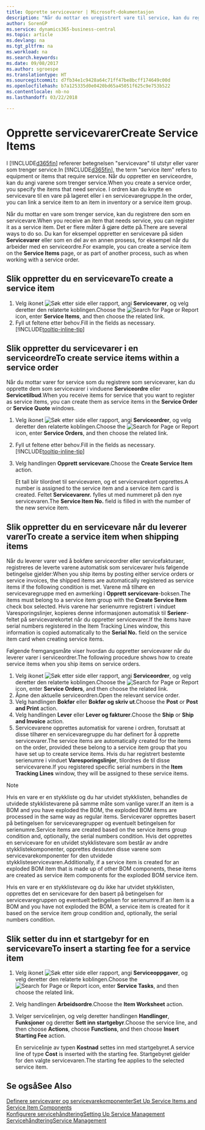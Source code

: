 ```yaml
---
title: Opprette servicevarer | Microsoft-dokumentasjon
description: "Når du mottar en uregistrert vare til service, kan du registrere den som en servicevare."
author: SorenGP
ms.service: dynamics365-business-central
ms.topic: article
ms.devlang: na
ms.tgt_pltfrm: na
ms.workload: na
ms.search.keywords: 
ms.date: 09/08/2017
ms.author: sgroespe
ms.translationtype: HT
ms.sourcegitcommit: d7fb34e1c9428a64c71ff47be8bcff174649c00d
ms.openlocfilehash: b7a125335d0e0420bd65a45051f625c9e753b522
ms.contentlocale: nb-no
ms.lasthandoff: 03/22/2018

---
```

# <a name="create-service-items"></a><span data-ttu-id="410fb-103">Opprette servicevarer</span><span class="sxs-lookup"><span data-stu-id="410fb-103">Create Service Items</span></span>
<span data-ttu-id="410fb-104">I [!INCLUDE[d365fin](includes/d365fin_md.md)] refererer betegnelsen "servicevare" til utstyr eller varer som trenger service.</span><span class="sxs-lookup"><span data-stu-id="410fb-104">In [!INCLUDE[d365fin](includes/d365fin_md.md)], the term "service item" refers to equipment or items that require service.</span></span> <span data-ttu-id="410fb-105">Når du oppretter en serviceordre, kan du angi varene som trenger service.</span><span class="sxs-lookup"><span data-stu-id="410fb-105">When you create a service order, you specify the items that need service.</span></span> <span data-ttu-id="410fb-106">I ordren kan du knytte en servicevare til en vare på lageret eller i en servicevaregruppe.</span><span class="sxs-lookup"><span data-stu-id="410fb-106">In the order, you can link a service item to an item in inventory or a service item group.</span></span>    

<span data-ttu-id="410fb-107">Når du mottar en vare som trenger service, kan du registrere den som en servicevare.</span><span class="sxs-lookup"><span data-stu-id="410fb-107">When you receive an item that needs service, you can register it as a service item.</span></span> <span data-ttu-id="410fb-108">Det er flere måter å gjøre dette på.</span><span class="sxs-lookup"><span data-stu-id="410fb-108">There are several ways to do so.</span></span> <span data-ttu-id="410fb-109">Du kan for eksempel oppretter en servicevare på siden **Servicevarer** eller som en del av en annen prosess, for eksempel når du arbeider med en serviceordre.</span><span class="sxs-lookup"><span data-stu-id="410fb-109">For example, you can create a service item on the **Service Items** page, or as part of another process, such as when working with a service order.</span></span>   

## <a name="to-create-a-service-item"></a><span data-ttu-id="410fb-110">Slik oppretter du en servicevare</span><span class="sxs-lookup"><span data-stu-id="410fb-110">To create a service item</span></span>  
1. <span data-ttu-id="410fb-111">Velg ikonet ![Søk etter side eller rapport](media/ui-search/search_small.png "Søk etter side eller rapport"), angi **Servicevarer**, og velg deretter den relaterte koblingen.</span><span class="sxs-lookup"><span data-stu-id="410fb-111">Choose the ![Search for Page or Report](media/ui-search/search_small.png "Search for Page or Report icon") icon, enter **Service Items**, and then choose the related link.</span></span>
2. <span data-ttu-id="410fb-112">Fyll ut feltene etter behov.</span><span class="sxs-lookup"><span data-stu-id="410fb-112">Fill in the fields as necessary.</span></span> [!INCLUDE[tooltip-inline-tip](includes/tooltip-inline-tip_md.md)]  

## <a name="to-create-service-items-within-a-service-order"></a><span data-ttu-id="410fb-113">Slik oppretter du servicevarer i en serviceordre</span><span class="sxs-lookup"><span data-stu-id="410fb-113">To create service items within a service order</span></span>  
<span data-ttu-id="410fb-114">Når du mottar varer for service som du registrere som servicevarer, kan du opprette dem som servicevarer i vinduene **Serviceordre** eller **Servicetilbud**.</span><span class="sxs-lookup"><span data-stu-id="410fb-114">When you receive items for service that you want to register as service items, you can create them as service items in the **Service Order** or **Service Quote** windows.</span></span>  

1. <span data-ttu-id="410fb-115">Velg ikonet ![Søk etter side eller rapport](media/ui-search/search_small.png "Søk etter side eller rapport"), angi **Serviceordrer**, og velg deretter den relaterte koblingen.</span><span class="sxs-lookup"><span data-stu-id="410fb-115">Choose the ![Search for Page or Report](media/ui-search/search_small.png "Search for Page or Report icon") icon, enter **Service Orders**, and then choose the related link.</span></span>  
2. <span data-ttu-id="410fb-116">Fyll ut feltene etter behov.</span><span class="sxs-lookup"><span data-stu-id="410fb-116">Fill in the fields as necessary.</span></span> [!INCLUDE[tooltip-inline-tip](includes/tooltip-inline-tip_md.md)]  
3. <span data-ttu-id="410fb-117">Velg handlingen **Opprett servicevare**.</span><span class="sxs-lookup"><span data-stu-id="410fb-117">Choose the **Create Service Item** action.</span></span>  

    <span data-ttu-id="410fb-118">Et tall blir tilordnet til servicevaren, og et servicevarekort opprettes.</span><span class="sxs-lookup"><span data-stu-id="410fb-118">A number is assigned to the service item and a service item card is created.</span></span> <span data-ttu-id="410fb-119">Feltet **Servicevarenr.** fylles ut med nummeret på den nye servicevaren.</span><span class="sxs-lookup"><span data-stu-id="410fb-119">The **Service Item No.** field is filled in with the number of the new service item.</span></span>

## <a name="to-create-a-service-item-when-shipping-items"></a><span data-ttu-id="410fb-120">Slik oppretter du en servicevare når du leverer varer</span><span class="sxs-lookup"><span data-stu-id="410fb-120">To create a service item when shipping items</span></span>  
<span data-ttu-id="410fb-121">Når du leverer varer ved å bokføre serviceordrer eller servicefakturaer, registreres de leverte varene automatisk som servicevarer hvis følgende betingelse gjelder:</span><span class="sxs-lookup"><span data-stu-id="410fb-121">When you ship items by posting either service orders or service invoices, the shipped items are automatically registered as service items if the following condition is met.</span></span> <span data-ttu-id="410fb-122">Varene må tilhøre en servicevaregruppe med en avmerking i **Opprett servicevare**-boksen.</span><span class="sxs-lookup"><span data-stu-id="410fb-122">The items must belong to a service item group with the **Create Service Item** check box selected.</span></span> <span data-ttu-id="410fb-123">Hvis varene har serienumre registrert i vinduet Varesporingslinjer, kopieres denne informasjonen automatisk til **Serienr**-feltet på servicevarekortet når du oppretter servicevarer.</span><span class="sxs-lookup"><span data-stu-id="410fb-123">If the items have serial numbers registered in the Item Tracking Lines window, this information is copied automatically to the **Serial No.** field on the service item card when creating service items.</span></span>  

<span data-ttu-id="410fb-124">Følgende fremgangsmåte viser hvordan du oppretter servicevarer når du leverer varer i serviceordrer.</span><span class="sxs-lookup"><span data-stu-id="410fb-124">The following procedure shows how to create service items when you ship items on service orders.</span></span>  

1. <span data-ttu-id="410fb-125">Velg ikonet ![Søk etter side eller rapport](media/ui-search/search_small.png "Søk etter side eller rapport"), angi **Serviceordrer**, og velg deretter den relaterte koblingen.</span><span class="sxs-lookup"><span data-stu-id="410fb-125">Choose the ![Search for Page or Report](media/ui-search/search_small.png "Search for Page or Report icon") icon, enter **Service Orders**, and then choose the related link.</span></span>  
2. <span data-ttu-id="410fb-126">Åpne den aktuelle serviceordren.</span><span class="sxs-lookup"><span data-stu-id="410fb-126">Open the relevant service order.</span></span>  
3. <span data-ttu-id="410fb-127">Velg handlingen **Bokfør** eller **Bokfør og skriv ut**.</span><span class="sxs-lookup"><span data-stu-id="410fb-127">Choose the **Post** or **Post and Print** action.</span></span>  
4. <span data-ttu-id="410fb-128">Velg handlingen **Lever** eller **Lever og fakturer**.</span><span class="sxs-lookup"><span data-stu-id="410fb-128">Choose the **Ship** or **Ship and Invoice** action.</span></span>  
5. <span data-ttu-id="410fb-129">Servicevarene opprettes automatisk for varene i ordren, forutsatt at disse tilhører en servicevaregruppe du har definert for å opprette servicevarer.</span><span class="sxs-lookup"><span data-stu-id="410fb-129">The service items are automatically created for the items on the order, provided these belong to a service item group that you have set up to create service items.</span></span> <span data-ttu-id="410fb-130">Hvis du har registrert bestemte serienumre i vinduet **Varesporingslinjer**, tilordnes de til disse servicevarene.</span><span class="sxs-lookup"><span data-stu-id="410fb-130">If you registered specific serial numbers in the **Item Tracking Lines** window, they will be assigned to these service items.</span></span>  

> [!NOTE]  
>  <span data-ttu-id="410fb-131">Hvis en vare er en stykkliste og du har utvidet stykklisten, behandles de utvidede stykklistevarene på samme måte som vanlige varer.</span><span class="sxs-lookup"><span data-stu-id="410fb-131">If an item is a BOM and you have exploded the BOM, the exploded BOM items are processed in the same way as regular items.</span></span> <span data-ttu-id="410fb-132">Servicevarer opprettes basert på betingelsen for servicevaregrupper og eventuelt betingelsen for serienumre.</span><span class="sxs-lookup"><span data-stu-id="410fb-132">Service items are created based on the service items group condition and, optionally, the serial numbers condition.</span></span> <span data-ttu-id="410fb-133">Hvis det opprettes en servicevare for en utvidet stykklistevare som består av andre stykklistekomponenter, opprettes dessuten disse varene som servicevarekomponenter for den utvidede stykklisteservicevaren.</span><span class="sxs-lookup"><span data-stu-id="410fb-133">Additionally, if a service item is created for an exploded BOM item that is made up of other BOM components, these items are created as service item components for the exploded BOM service item.</span></span>  
>   
>  <span data-ttu-id="410fb-134">Hvis en vare er en stykklistevare og du ikke har utvidet stykklisten, opprettes det en servicevare for den basert på betingelsen for servicevaregruppen og eventuelt betingelsen for serienumre.</span><span class="sxs-lookup"><span data-stu-id="410fb-134">If an item is a BOM and you have not exploded the BOM, a service item is created for it based on the service item group condition and, optionally, the serial numbers condition.</span></span>  

## <a name="to-insert-a-starting-fee-for-a-service-item"></a><span data-ttu-id="410fb-135">Slik setter du inn et startgebyr for en servicevare</span><span class="sxs-lookup"><span data-stu-id="410fb-135">To insert a starting fee for a service item</span></span>
1. <span data-ttu-id="410fb-136">Velg ikonet ![Søk etter side eller rapport](media/ui-search/search_small.png "Søk etter side eller rapport"), angi **Serviceoppgaver**, og velg deretter den relaterte koblingen.</span><span class="sxs-lookup"><span data-stu-id="410fb-136">Choose the ![Search for Page or Report](media/ui-search/search_small.png "Search for Page or Report icon") icon, enter **Service Tasks**, and then choose the related link.</span></span>
2. <span data-ttu-id="410fb-137">Velg handlingen **Arbeidsordre**.</span><span class="sxs-lookup"><span data-stu-id="410fb-137">Choose the **Item Worksheet** action.</span></span>
3. <span data-ttu-id="410fb-138">Velger servicelinjen, og velg deretter handlingen **Handlinger**, **Funksjoner** og deretter **Sett inn startgebyr**.</span><span class="sxs-lookup"><span data-stu-id="410fb-138">Choose the service line, and then choose **Actions**, choose **Functions**, and then choose **Insert Starting Fee** action.</span></span>  

    <span data-ttu-id="410fb-139">En servicelinje av typen **Kostnad** settes inn med startgebyret.</span><span class="sxs-lookup"><span data-stu-id="410fb-139">A service line of type **Cost** is inserted with the starting fee.</span></span> <span data-ttu-id="410fb-140">Startgebyret gjelder for den valgte servicevaren.</span><span class="sxs-lookup"><span data-stu-id="410fb-140">The starting fee applies to the selected service item.</span></span>

## <a name="see-also"></a><span data-ttu-id="410fb-141">Se også</span><span class="sxs-lookup"><span data-stu-id="410fb-141">See Also</span></span>  
[<span data-ttu-id="410fb-142">Definere servicevarer og servicevarekomponenter</span><span class="sxs-lookup"><span data-stu-id="410fb-142">Set Up Service Items and Service Item Components</span></span>](service-how-setup-service-items.md)  
[<span data-ttu-id="410fb-143">Konfigurere servicehåndtering</span><span class="sxs-lookup"><span data-stu-id="410fb-143">Setting Up Service Management</span></span>](service-setup-service.md)  
[<span data-ttu-id="410fb-144">Servicehåndtering</span><span class="sxs-lookup"><span data-stu-id="410fb-144">Service Management</span></span>](service-service.md)  

